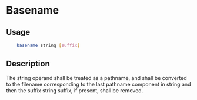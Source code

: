 # Basename

## Usage
```bash
    basename string [suffix]
```

## Description
The string operand shall be treated as a pathname, and shall be converted to the filename corresponding to the last pathname component in string and then the suffix string suffix, if present, shall be removed.

